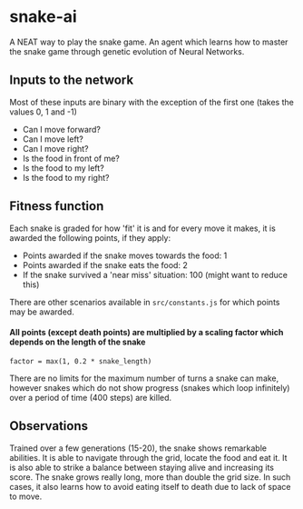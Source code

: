 # snake-ai

A NEAT way to play the snake game. An agent which learns how to master the snake game through genetic evolution of Neural Networks.

## Inputs to the network

Most of these inputs are binary with the exception of the first one (takes the values 0, 1 and -1)

  - Can I move forward?
  - Can I move left?
  - Can I move right?
  - Is the food in front of me?
  - Is the food to my left?
  - Is the food to my right?
 
## Fitness function

Each snake is graded for how 'fit' it is and for every move it makes, it is awarded the following points, if they apply:

  - Points awarded if the snake moves towards the food: 1
  - Points awarded if the snake eats the food: 2
  - If the snake survived a 'near miss' situation: 100  (might want to reduce this)

There are other scenarios available in `src/constants.js` for which points may be awarded.

#### All points (except death points) are multiplied by a scaling factor which depends on the length of the snake
    factor = max(1, 0.2 * snake_length)

There are no limits for the maximum number of turns a snake can make, however snakes which do not show progress (snakes which loop infinitely) over a period of time (400 steps) are killed.


## Observations

Trained over a few generations (15-20), the snake shows remarkable abilities. It is able to navigate through the grid, locate the food and eat it. It is also able to strike a balance between staying alive and increasing its score. The snake grows really long, more than double the grid size. In such cases, it also learns how to avoid eating itself to death due to lack of space to move.

  
